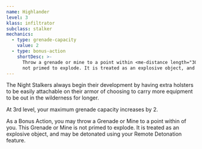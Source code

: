 ```yaml
---
name: Highlander
level: 3
klass: infiltrator
subclass: stalker
mechanics:
  - type: grenade-capacity
    value: 2
  - type: bonus-action
    shortDesc: >-
      Throw a grenade or mine to a point within <me-distance length="30" /> of you. This Grenade or Mine is
      not primed to explode. It is treated as an explosive object, and may be detonated using your Remote Detonation feature.
---
```

The Night Stalkers always begin their development by having extra holsters to be easily attachable on their armor of
choosing to carry more equipment to be out in the wilderness for longer.

At 3rd level, your maximum grenade capacity increases by 2.

As a Bonus Action, you may throw a Grenade or Mine to a point within <me-distance length="30" /> of you. This
Grenade or Mine is not primed to explode. It is treated as an explosive object, and may be detonated using your
Remote Detonation feature.
